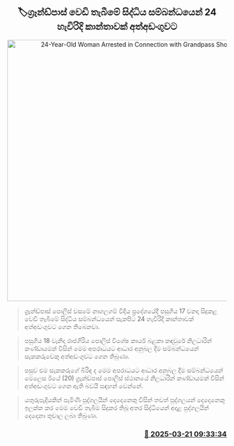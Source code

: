 <p align='center'><b><h2 align='center' title='24-Year-Old Woman Arrested in Connection with Grandpass Shooting'>🏷ග්‍රෑන්ඩ්පාස් වෙඩි තැබීමේ සිද්ධිය සම්බන්ධයෙන් 24 හැවිරිදි කාන්තාවක් අත්අඩංගුවට</h2></b></p>
<p align='center'><img src='https://helakuru.sgp1.cdn.digitaloceanspaces.com/esana/images/lib/arrested2[1].jpg' width='600' alt='24-Year-Old Woman Arrested in Connection with Grandpass Shooting'></p>

> ග්‍රෑන්ඩ්පාස් පොලිස් වසමේ නාගලගම් වීදිය ප්‍රදේශයේදී පසුගිය 17 වනදා සිදුකළ වෙඩි තැබීමේ සිද්ධිය සම්බන්ධයෙන් සැකපිට 24 හැවිරිදි කාන්තාවක් අත්අඩංගුවට ගෙන තිබෙනවා.

> පසුගිය 18 වැනිදා රාජගිරිය පොලිස් විශේෂ කාර්ය බළකා කඳවුරේ නිලධාරින් කණ්ඩායමක් විසින් මෙම අපරාධයට ආධාර අනුබල දීම සම්බන්ධයෙන් සැකකරුවෙකු අත්අඩංගුවට ගෙන තිබුණා.

> පසුව එම සැකකරුගේ බිරිඳ ද මෙම අපරාධයට ආධාර අනුබල දීම සම්බන්ධයෙන් මෙලෙස ඊයේ (20) ග්‍රෑන්ඩ්පාස් පොලිස් ස්ථානයේ නිලධාරින් කණ්ඩායමක් විසින් අත්අඩංගුවට ගෙන ඇති බවයි සඳහන් වෙන්නේ.

> යතුරුපැදියකින් පැමිණි පුද්ගලයින් දෙදෙනෙකු විසින් තවත් පුද්ගලයන් දෙදෙනෙකු ඉලක්ක කර මෙම වෙඩි තැබීම සිදුකර තිබූ අතර සිද්ධියෙන් අදාළ පුද්ගලයින් දෙදෙනා තුවාල ලබා තිබුණා.



<h3 align='right'><a href='https://www.helakuru.lk/esana/p/108513/'>📅 2025-03-21 09:33:34</a></h3>

